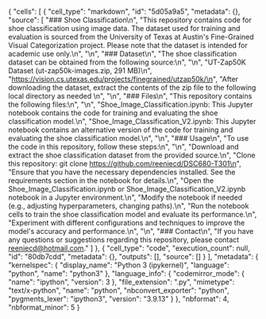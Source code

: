 {
 "cells": [
  {
   "cell_type": "markdown",
   "id": "5d05a9a5",
   "metadata": {},
   "source": [
    "### Shoe Classification\n",
    "This repository contains code for shoe classification using image data. The dataset used for training and evaluation is sourced from the University of Texas at Austin's Fine-Grained Visual Categorization project. Please note that the dataset is intended for academic use only.\n",
    "\n",
    "### Dataset\n",
    "The shoe classification dataset can be obtained from the following source:\n",
    "\n",
    "UT-Zap50K Dataset (ut-zap50k-images.zip, 291 MB)\n",
    "https://vision.cs.utexas.edu/projects/finegrained/utzap50k/\n",
    "After downloading the dataset, extract the contents of the zip file to the following local directory as needed \n",
    "\n",
    "### Files\n",
    "This repository contains the following files:\n",
    "\n",
    "Shoe_Image_Classification.ipynb: This Jupyter notebook contains the code for training and evaluating the shoe classification model.\n",
    "Shoe_Image_Classification_V2.ipynb: This Jupyter notebook contains an alternative version of the code for training and evaluating the shoe classification model.\n",
    "\n",
    "### Usage\n",
    "To use the code in this repository, follow these steps:\n",
    "\n",
    "Download and extract the shoe classification dataset from the provided source.\n",
    "Clone this repository: git clone https://github.com/reeniecd/DSC680-T301\n",
    "Ensure that you have the necessary dependencies installed. See the requirements section in the notebook for details.\n",
    "Open the Shoe_Image_Classification.ipynb or Shoe_Image_Classification_V2.ipynb notebook in a Jupyter environment.\n",
    "Modify the notebook if needed (e.g., adjusting hyperparameters, changing paths).\n",
    "Run the notebook cells to train the shoe classification model and evaluate its performance.\n",
    "Experiment with different configurations and techniques to improve the model's accuracy and performance.\n",
    "\n",
    "### Contact\n",
    "If you have any questions or suggestions regarding this repository, please contact reeniecd@hotmail.com."
   ]
  },
  {
   "cell_type": "code",
   "execution_count": null,
   "id": "80db7cdd",
   "metadata": {},
   "outputs": [],
   "source": []
  }
 ],
 "metadata": {
  "kernelspec": {
   "display_name": "Python 3 (ipykernel)",
   "language": "python",
   "name": "python3"
  },
  "language_info": {
   "codemirror_mode": {
    "name": "ipython",
    "version": 3
   },
   "file_extension": ".py",
   "mimetype": "text/x-python",
   "name": "python",
   "nbconvert_exporter": "python",
   "pygments_lexer": "ipython3",
   "version": "3.9.13"
  }
 },
 "nbformat": 4,
 "nbformat_minor": 5
}
